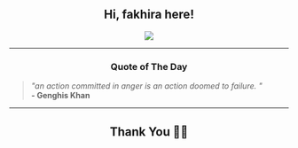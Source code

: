 <h2 align="center"> Hi, fakhira here!</h2>

<p align="center">
<a href="https://github.com/fakhiralkda" alt="github streak"><img src="https://dvst-streak.herokuapp.com/?user=fakhiralkda&theme=tokyonight&fire=DD472C"></a>
</p>

<hr>
<h3 align="center">Quote of The Day</h3>
<p align="center">
<blockquote>
<i>"an action committed in anger is an action doomed to failure. "</i>
<br>
<b>- Genghis Khan</b>
</blockquote>
</p>


<hr>
<h2 align="center">Thank You 🙏🏼</h2>
